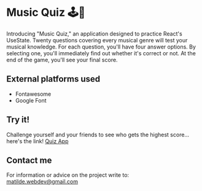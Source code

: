 # Music Quiz 🕹️🎵

Introducing "Music Quiz," an application designed to practice React's UseState. Twenty questions covering every musical genre will test your musical knowledge.
For each question, you'll have four answer options. By selecting one, you'll immediately find out whether it's correct or not. At the end of the game, you'll see your final score.

## External platforms used

- Fontawesome
- Google Font

## Try it!

Challenge yourself and your friends to see who gets the highest score… here's the link! [Quiz App](https://quiz-music-app.netlify.app/)

## Contact me

For information or advice on the project write to: [matilde.webdev@gmail.com](matilde.webdev@gmail.com)
